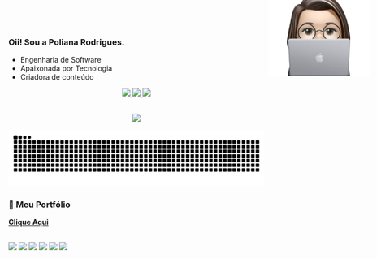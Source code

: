 ### Oii! Sou a Poliana Rodrigues.

- Engenharia de Software
- Apaixonada por Tecnologia
- Criadora de conteúdo

<div align="center">
  <a href="https://github.com/poliih">
    <img height="120em" src="https://github-readme-stats.vercel.app/api?username=poliih&show_icons=true&theme=dracula&include_all_commits=true&count_private=true&hide_border=true"/>
    <img height="120em" src="https://github-readme-streak-stats.herokuapp.com/?user=poliih&theme=dracula&hide_border=true"/>
    <img height="120em" src="https://github-readme-stats.vercel.app/api/top-langs/?username=poliih&layout=compact&langs_count=8&theme=dracula&hide_border=true"/>
  </a>
</div>

<div style="display: inline_block"><br>

  <p align="center">
    <a href="https://skillicons.dev">
      <img src="https://skillicons.dev/icons?i=php,py,java,laravel,vue,react,mysql,postgres,rabbitmq,figma" />
    </a>
  </p>
</div>

![Snake animation](https://github.com/Poliih/Poliih/blob/output/github-contribution-grid-snake-dark.svg)

<img align='right' style="position: absolute; top: -50px; right: 20px;" src="https://github.com/Poliih/Poliih/blob/main/poliih.png" heigth="200" width="200">


### 🚀 Meu Portfólio
[**Clique Aqui**](https://poliihrodrigues.com.br)

<div><br></div>
  <a href="https://www.instagram.com/poliih.rodrigues/" target="_blank"><img src="https://img.shields.io/badge/-Instagram-%23E4405F?style=for-the-badge&logo=instagram&logoColor=white" target="_blank"></a>
  <a href="https://www.tiktok.com/@bolhanerd_" target="_blank"><img src="https://img.shields.io/badge/TikTok-000000?style=for-the-badge&logo=tiktok&logoColor=white" target="_blank"></a>
  <a href="https://www.youtube.com/@bolhanerd_" target="_blank"><img src="https://img.shields.io/badge/YouTube-FF0000?style=for-the-badge&logo=youtube&logoColor=white" target="_blank"></a>
  <a href="https://www.linkedin.com/in/poliih-rodrigues/" target="_blank"><img src="https://img.shields.io/badge/-LinkedIn-%230077B5?style=for-the-badge&logo=linkedin&logoColor=white" target="_blank"></a> 
  <a href = "mailto:polianarodriguesds@gmail.com"><img src="https://img.shields.io/badge/-Gmail-%23333?style=for-the-badge&logo=gmail&logoColor=white" target="_blank"></a>
  <a href="https://linktr.ee/poliih.rodrigues" target="_blank"><img src="https://img.shields.io/badge/linktree-39E09B?style=for-the-badge&logo=linktree&logoColor=white"></a>

